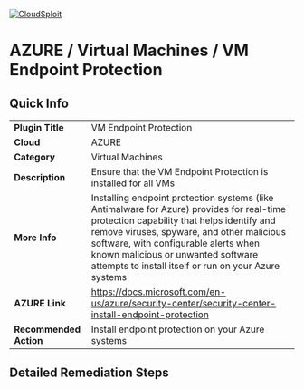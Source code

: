 [![CloudSploit](https://cloudsploit.com/img/logo-new-big-text-100.png "CloudSploit")](https://cloudsploit.com)

# AZURE / Virtual Machines / VM Endpoint Protection

## Quick Info

| | |
|-|-|
| **Plugin Title** | VM Endpoint Protection |
| **Cloud** | AZURE |
| **Category** | Virtual Machines |
| **Description** | Ensure that the VM Endpoint Protection is installed for all VMs |
| **More Info** | Installing endpoint protection systems (like Antimalware for Azure) provides for real-time protection capability that helps identify and remove viruses, spyware, and other malicious software, with configurable alerts when known malicious or unwanted software attempts to install itself or run on your Azure systems |
| **AZURE Link** | https://docs.microsoft.com/en-us/azure/security-center/security-center-install-endpoint-protection |
| **Recommended Action** | Install endpoint protection on your Azure systems |

## Detailed Remediation Steps

